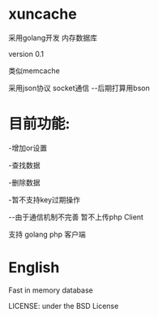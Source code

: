 xuncache
========
采用golang开发 内存数据库

version 0.1

类似memcache

采用json协议 socket通信 --后期打算用bson

目前功能:
========
-增加or设置

-查找数据

-删除数据

-暂不支持key过期操作

--由于通信机制不完善 暂不上传php Client

支持 golang php 客户端

English
========
Fast in memory database

LICENSE: under the BSD License
